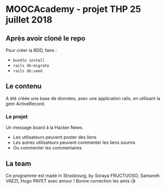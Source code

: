 # MOOCAcademy - projet THP 25 juillet 2018

## Après avoir cloné le repo

Pour créer la BDD, faire :
- `bundle install`
- `rails db:migrate`
- `rails db:seed`

## Le contenu

A été créée une base de données, avec une application rails, en utilisant la gem ActiveRecord.

### Le projet

Un message board à la Hacker News.

- Les utilisateurs peuvent poster des liens
- Les autres utilisateurs peuvent commenter les liens soumis
- Ou commenter les commentaires

## La team

Ce programme est made in Strasbourg, by Soraya FRUCTUOSO, Samaneh VAEZI, Hugo PAYET avec amour ! Bonne correction les amis :kissing_heart:
